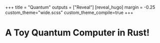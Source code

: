 +++
title = "Quantum"
outputs = ["Reveal"]
[reveal_hugo]
margin = -0.25
custom_theme="wide.scss"
custom_theme_compile=true
+++
# A Toy Quantum Computer in Rust!
